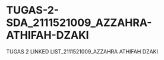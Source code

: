 # TUGAS-2-SDA_2111521009_AZZAHRA-ATHIFAH-DZAKI
TUGAS 2 LINKED LIST_2111521009_AZZAHRA ATHIFAH DZAKI
